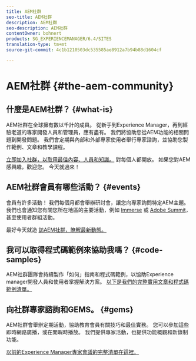 ```yaml
---
title: AEM社群
seo-title: AEM社群
description: AEM社群
seo-description: AEM社群
contentOwner: bohnert
products: SG_EXPERIENCEMANAGER/6.4/SITES
translation-type: tm+mt
source-git-commit: 4c1b1210503dc535585ae8912a7b94b88d1604cf

---
```



# AEM社群 {#the-aem-community}

## 什麼是AEM社群？ {#what-is}

AEM社群在全球擁有數以千計的成員。 從新手到Experience Manager，再到經驗老道的專家開發人員和管理員，應有盡有。  我們將協助您從AEM功能的相關問題到開發問題。 我們會定期與內部和外部專家使用者舉行專家諮詢，並協助您製作範例、文章和教學課程。

[立即加入社群，以取用最佳內容、人員和知識。](https://forums.adobe.com/community/experience-cloud/marketing-cloud/experience-manager) 對每個人都開放。 如果您對AEM感興趣，歡迎您。 今天就過來！

## AEM社群會員有哪些活動？ {#events}

會員有許多活動！ 我們每個月都會舉辦研討會，讓您向專家詢問特定AEM主題。 我們也會通知您有關您所在地區的主要活動，例如 [Immerse](http://help-forums.adobe.com/content/adobeforums/en/experience-manager-forum/adobe-experience-manager.topic.html/forum__fb7p-the_immerseagendai.html) 或 [Adobe Summit](http://summit.adobe.com/na/?promoid=6JMR7JQY&mv=other)，甚至使用者群組活動。

最好今天就造 [訪AEM社群，瞭解最新動態。](http://help-forums.adobe.com/content/adobeforums/en/experience-manager-forum/adobe-experience-manager.html)

## 我可以取得程式碼範例來協助我嗎？ {#code-samples}

AEM社群團隊會持續製作「如何」指南和程式碼範例，以協助Experience manager開發人員和使用者掌握解決方案。 [以下是我們的完整實用文章和程式碼範例清單。](https://helpx.adobe.com/experience-manager/topics/how-to.html)

## 向社群專家諮詢和GEMS。 {#gems}

AEM社群會舉辦定期活動，協助教育會員有關技巧和最佳實務。 您可以參加這些即時網路廣播，或在閒暇時播放。 我們提供專家活動，也提供功能概觀和新錄制功能。

[以前的Experience Manager專家會議的完整清單在這裡。](https://helpx.adobe.com/experience-manager/kt/eseminars/ask-the-expert/atace-index.html)
